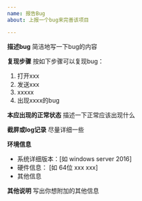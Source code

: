 ```yaml
---
name: 报告Bug
about: 上报一个bug来完善该项目

---
```


**描述bug**
简洁地写一下bug的内容

**复现步骤**
按如下步骤可以复现bug：
1. 打开xxx
2. 发送xxx
3. xxxxx
4. 出现xxxx的bug

**本应出现的正常状态**
描述一下正常应该出现什么

**截屏或log记录**
尽量详细一些

**环境信息**
 - 系统详细版本：[如 windows server 2016]
 - 硬件信息： [如 64位 xxx xxx]
 - 其他信息

**其他说明**
写出你想附加的其他信息

